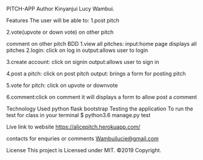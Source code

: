 PITCH-APP
Author
Kinyanjui Lucy Wambui. 

Features
The user will be able to:
1.post pitch

2.vote(upvote or down vote) on other pitch

comment on other pitch
BDD
1.view all pitches: input:home page displays all pitches 2.login: click on log in output:allows user to login

3.create account: click on signin output:allows user to sign in

4.post a pitch: click on post pitch output: brings a form for posting pitch

5.vote for pitch: click on upvote or downvote

6.comment:click on comment it will displays a form to allow post a comment

Technology Used
python
flask
bootstrap
Testing the application
To run the test for class in your terminal
$ python3.6 manage.py test

Live link to website
https://alicepitch.herokuapp.com/

contacts
for enquries or comments
Wambuilucie@gmail.com

License
This project is Licensed under MIT. ©2019 Copyright.